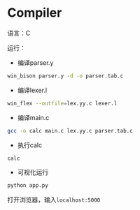 # Compiler

语言：C

运行：

- 编译parser.y

```bash
win_bison parser.y -d -o parser.tab.c
```

- 编译lexer.l

```bash
win_flex --outfile=lex.yy.c lexer.l
```

- 编译main.c

```bash
gcc -o calc main.c lex.yy.c parser.tab.c
```

- 执行calc

```bash
calc
```

- 可视化运行

```bash
python app.py
```

打开浏览器，输入`localhost:5000`
